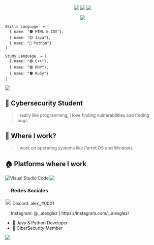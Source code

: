 <div align="center">
  <img src="https://img.shields.io/badge/-HTML-c58545?style=for-the-badge&logo=html5&logoColor=c58545&labelColor=282828">
  <img src="https://img.shields.io/badge/java-%23ED8B00.svg?style=for-the-badge&logo=java&logoColor=white">
  <img src="https://img.shields.io/badge/-Python-98b982?style=for-the-badge&logo=python&logoColor=98b982&labelColor=282828">
  
</div>
</p>

<p>
  <div align="center">
    <img src="https://readme-typing-svg.herokuapp.com?lines=Hello,+I+am+LucidCode">
   </div>
    </p>
    


```
Skills Language  = [
  { name: "🟠 HTML & CSS"},
  { name: "🟡 Java"},
  { name: "🔵 Python"}
]
```

```
Study Language  = [
  { name: "🟢 C++"},
  { name: "🟣 PHP"},
  { name: "🟤 Ruby"}
]
```
  

<a href="https://github.com/LucidCode007"><img src="https://user-images.githubusercontent.com/73097560/115834477-dbab4500-a447-11eb-908a-139a6edaec5c.gif"></a>

## 📐 Cybersecurity Student

>  I really like programming, I love finding vulnerabilities and finding bugs 

## 💼 Where I work?

> I work on operating systems like Parrot OS and Windows

## 🏠 Platforms where I work
<img align="left" alt="Visual Studio Code" src="https://img.shields.io/badge/-Visual%20Studio%20Code-blue?style=for-the-badge&logo=Visual%20Studio%20Code&logoColor=white"/>



<a href="https://github.com/LucidCode007"><img src="https://user-images.githubusercontent.com/73097560/115834477-dbab4500-a447-11eb-908a-139a6edaec5c.gif"></a>

<h3><img src="https://emoji.gg/assets/emoji/1343-arrowright.png" height="15px"> Redes Sociales </h3>

<div> </div>
<p><img src="https://cdn3.emoji.gg/emojis/3318-dripdiscordlogo.gif" height="20px"> Discord: alex,,#0001</p>
<div> </div>
<p><img src="https://cdn3.emoji.gg/emojis/8936-instagram-animated.gif" height="15px"> Instagram: @_.alexglez | https://instagram.com/_.alexglez/


  
- 🍷 Java & Python Developer
- 🐍 CiberSecurity Member
  
<a href="https://github.com/LucidCode007"><img src="https://user-images.githubusercontent.com/73097560/115834477-dbab4500-a447-11eb-908a-139a6edaec5c.gif"></a>
  
